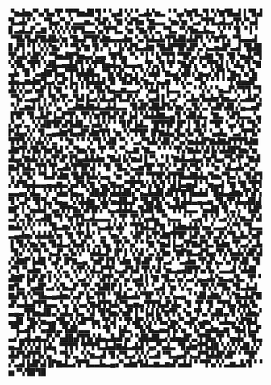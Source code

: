 ▝▅▟▅▞▚▞▙▞▛▝▛▜▅▟▊▜▝▝▄▟▝▞▝▃▟▞▅▃▝▝▄▞▆▜▃▜▝▞▆▜▙▟▐▝▉▟▜▃▟▞▝▃▝▜▄▞▚▞▃▃▅▃▜▟▚▝▇▝▟▜▅▝▆▃▃▝▅▞▅▝▃▞▜▜▃▟▃▞▛▞▚▟▊▃▟▃▛▃▆▝▞▞▞▞▛▜▃▃▚▞▛▜▃▝▅▝▆▞▛▃▝▜▃▝▚▜▅▃▙▃▝▞▝▝▊▝▐▝▝▜▙▜▄▛▇▟█▞▅▝▇▃▛▜▛▟▆▃▃▟▅▝▃▜▟▃▙▜▜▟▊▟▟▜▝▞▆▜▚▝▜▃▃▟▊▟▜▝▐▝▞▞▆▞▝▝▜▞▆▝▊▞▚▝▐▞▟▜▃▟▆▝▇▟▛▜▛▟▛▃▚▃▅▟▛▃▟▝█▟█▜▚▟▞▟▛▞▝▜▅▟▇▜▅▃▞▃▄▝▇▜▄▝▚▝▐▝▐▞▜▜▝▜▛▃▚▟▆▝▆▝▇▝▅▟▞▜▚▜▙▝█▜▝▟█▃▄▟▟▜▝▞▛▜▅▟▃▜▃▃▄▝▛▃▜▝▛▝▇▟▚▝▄▜▜▟▐▝▟▃▜▝▇▃▙▝▉▝▃▟▇▜▄▞▜▜▟▟█▃▝▜▞▟▚▃▚▝▞▟▟▝▆▃▞▟▊▞▅▃▞▟▜▝▆▃▚▞▙▟▅▃▆▟▆▜▃▞▄▛▐▃▚▜▟▟▟▝▉▝▉▟▜▞▆▃▚▃▆▝▛▞▃▝▜▞▝▝▝▝▛▟▅▟▛▟▞▞▄▞▅▛▐▝▇▝▝▟▝▝▄▜▙▜▄▃▆▃▃▞▝▟▟▝▐▃▃▝▃▝▝▞▞▝▅▃▛▞▜▜▝▜▝▜▞▃▄▟▚▝▊▞▛▃▜▟▐▃▞▟▃▟▜▃▛▞▃▝▄▟▐▝▃▞▝▃▙▞▙▟▅▜▅▃▞▃▟▟▚▝▞▃▆▟▐▞▞▝▄▝▃▟▇▟▇▟▃▟▟▃▃▝▉▟▛▟█▟▜▞▆▞▃▜▞▃▚▟▛▟▊▞▄▃▅▛▐▜▛▝▊▃▙▛▐▃▛▜▚▝▛▞▆▜▜▟▚▛▐▟▝▟▟▟▇▃▄▜▝▟▉▟▃▝▇▃▝▟▜▃▃▝▄▞▄▞▃▝▞▟█▜▛▟▜▟▉▃▚▟▞▞▝▝▊▛▐▟▃▝█▜▜▛▐▛▐▝▊▟▝▜▛▝▄▞▟▝▜▞▛▟▄▞▞▝▊▃▄▟▆▜▄▟▛▟▆▜▜▝▅▝▞▜▜▛▐▛▇▟▄▜▄▜▞▜▞▝▄▟▄▝▃▞▛▜▞▜▜▜▞▞▟▞▞▃▝▝▇▝▝▝▞▜▝▟▉▝▚▝▃▞▜▟▞▟▊▞▚▞▅▟▟▛▇▟▇▟▜▜▜▟▇▟▇▜▚▜▙▜▅▜▟▝▃▜▅▞▅▝▛▝▚▝▚▃▆▝▇▃▝▝▝▝▛▞▆▟▞▟▐▞▟▟█▜▅▞▅▟▄▞▆▟▞▞▄▜▚▛▐▜▄▟▟▟▅▝▇▟▐▞▅▟▐▝▚▝▐▝▆▟▃▟▄▞▅▜▄▞▜▞▛▝▆▟▆▟▜▟▃▜▜▝▛▃▟▞▛▜▛▟▝▝▉▝█▃▚▃▅▜▛▝▛▞▝▃▛▞▜▞▝▝▅▝▟▃▟▞▚▞▚▝▞▜▞▝▜▃▛▟▆▝█▟▜▟▞▃▄▝▅▝▚▞▛▝▜▜▛▟▜▜▙▟▇▟▄▜▅▞▜▃▚▝▉▟▜▞▟▜▙▟▃▃▄▃▆▃▚▟▜▞▆▝▄▞▆▃▞▜▛▜▞▞▙▜▝▟▐▃▅▟▝▝▅▃▟▝▆▝▇▝█▜▃▃▄▞▟▃▝▞▝▟▅▜▄▃▝▟█▟▛▟▟▟▉▞▚▃▙▟▊▟▛▛▇▜▙▟▟▝█▟▃▟▆▞▛▟▚▜▝▃▛▝▉▜▃▜▄▃▝▞▟▟▆▝▟▞▅▟█▃▛▝█▟▜▞▃▝▊▟▟▃▄▃▅▝▉▞▛▟▄▟▉▟▇▛▐▝▅▟▟▝▄▞▛▛▇▞▟▜▛▞▚▃▟▟▟▃▜▟▉▜▙▝▜▜▜▃▃▝▅▟█▝▊▃▚▝▐▟▛▃▛▃▜▞▃▟█▝▜▝▆▜▜▃▟▃▃▃▚▝▛▝▛▞▄▟▄▝▚▃▃▝▝▃▄▜▝▞▃▞▞▞▆▃▛▟▆▟▞▞▞▝▝▝█▃▆▞▞▛▐▝▚▃▟▞▟▞▝▜▜▟▃▛▇▝▐▟▆▟▟▞▅▞▃▃▞▞▜▝▜▃▃▃▄▟▅▞▟▟▟▞▅▝▇▝▛▟▞▝▃▝▅▞▃▝▟▛▐▞▛▟▇▜▜▛▐▟▚▞▛▃▛▞▜▃▙▞▅▛▐▝▉▞▅▞▅▝▉▟▃▞▙▟▚▝▃▜▄▝▛▞▚▞▝▝▇▝▆▟▐▃▞▛▇▟▜▃▜▟▆▝▛▃▞▃▙▝▊▞▝▞▜▝▚▃▛▃▜▞▞▝▟▟▃▛▐▛▐▝▞▟▝▃▚▜▅▝▇▛▇▃▟▜▄▞▛▞▙▟▞▟▛▟▞▟▇▛▐▟█▝▄▛▐▛▇▃▄▝▅▛▐▜▝▟▆▝▉▟▛▝▛▃▞▝▃▟▅▝▛▟▚▃▚▞▛▟▊▝▊▞▜▝▚▟▅▝▃▝▞▃▝▞▛▞▟▃▛▜▚▃▟▜▟▝▛▞▟▝▅▃▄▟█▜▚▞▙▝▃▃▟▝▟▟▊▟▇▛▐▟▚▛▐▝▞▝▚▝▃▞▞▝▟▜▚▞▚▞▄▟▐▝▇▝▉▃▚▞▃▞▄▃▟▞▅▃▄▜▃▝▛▝▆▜▃▝▄▟▛▃▞▞▙▃▛▝▛▃▜▟▊▛▐▝▃▝▛▞▝▃▟▝▅▝▞▃▝▝▛▞▞▜▙▝▉▃▙▟▆▟▜▞▞▜▙▃▄▟▅▞▃▛▐▃▜▜▝▝█▟▃▟▞▜▛▝▞▃▚▃▄▝▝▟▊▟▆▞▝▞▆▃▙▛▇▟▚▃▙▟▜▜▃▃▝▃▝▞▃▞▆▟▜▜▟▞▜▃▅▃▜▜▜▃▛▟▄▝▊▝▛▝▊▝▜▜▃▜▟▞▙▃▄▃▜▜▅▟▉▃▚▟▃▜▃▝▟▝▉▜▅▞▅▛▐▝▐▟▐▞▆▜▚▝▅▝▛▃▚▟▉▃▜▝▞▟▅▞▄▟▊▝▇▞▅▃▄▜▙▞▞▟▛▜▅▝▛▟▝▝▛▟▛▞▞▞▙▞▅▞▚▟▛▃▅▞▝▃▙▃▚▛▇▟▝▜▃▟▜▝▄▟▊▃▜▟▉▃▃▝▝▝█▝▐▟▃▝▜▞▙▃▅▟▜▞▅▝▐▞▚▟▆▃▆▝▇▟▐▃▛▃▞▃▟▃▆▃▛▞▚▟▉▟▜▜▞▟▄▃▙▟▚▞▝▟█▟█▃▞▟▅▟▛▃▜▜▙▞▛▝▅▟▞▝▉▃▅▃▛▞▞▟▐▟▄▝▜▜▜▝▛▜▜▃▙▟▇▟▃▟▟▝▄▞▚▟▃▝▊▟▆▜▜▟█▝▞▞▞▟▊▞▞▟▟▜▟▜▜▞▄▝▝▜▞▃▝▞▆▃▟▝▊▞▜▃▞▞▞▃▟▝▜▃▄▟▚▃▛▜▟▟▛▟▛▝▝▜▛▞▃▟▐▟▛▟▐▛▇▟▃▞▛▜▃▃▙▃▄▞▚▟▆▜▟▃▆▃▅▟▚▟▟▝▝▜▚▞▞▃▆▃▙▜▝▝▆▝▚▜▉▜▉
